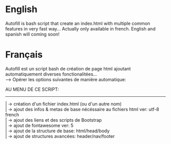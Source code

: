 # English
Autofill is bash script that create an index.html with multiple common features in very fast way...
Actually only available in french. English and spanish will coming soon!

# Français
Autofill est un script bash de création de page html ajoutant automatiquement diverses fonctionalitées...                           
--> Opérer les options suivantes de manière automatique:

AU MENU DE CE SCRIPT:
 ___________________
|	-> création d'un fichier index.html (ou d'un autre nom)                         
|	-> ajout des infos & metas de base nécéssaire au fichiers html ver: utf-8 french                          
|	-> ajout des liens et des scripts de Bootstrap                           
|	-> ajout de fontawesome ver: 5                  
|	-> ajout de la structure de base: html/head/body                   
|	-> ajout de structures avancées: header/nav/footer  
